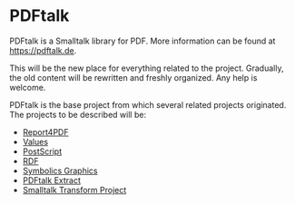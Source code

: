 # PDFtalk
PDFtalk is a Smalltalk library for PDF.
More information can be found at https://pdftalk.de.

This will be the new place for everything related to the project. Gradually, the old content will be rewritten and freshly organized. Any help is welcome.

PDFtalk is the base project from which several related projects originated.
The projects to be described will be:
* [Report4PDF](http://smalltalk-bob.blogspot.com/2012/01/pdf-report-and-law-of-demeter.html)
* [Values](https://github.com/PDFtalk/Values)
* [PostScript](https://github.com/PDFtalk/PostScript)
* [RDF](https://github.com/PDFtalk/RDF)
* [Symbolics Graphics](https://github.com/PDFtalk/Symbolics-Graphics)
* [PDFtalk Extract](https://github.com/PDFtalk/PDFtalk-Extract)
* [Smalltalk Transform Project](https://wiki.pdftalk.de/doku.php?id=smalltalktransform)
